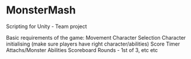 # MonsterMash
Scripting for Unity - Team project

Basic requirements of the game:
Movement
Character Selection
Character initialising (make sure players have right character/abilities)
Score
Timer
Attachs/Monster Abilities
Scoreboard
Rounds - 1st of 3, etc etc
